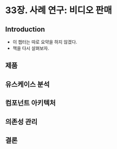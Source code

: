 # 33장. 사례 연구: 비디오 판매

## Introduction

- 이 챕터는 따로 요약을 하지 않겠다.
- 책을 다시 살펴보자.

## 제품

## 유스케이스 분석

## 컴포넌트 아키텍처

## 의존성 관리

## 결론
